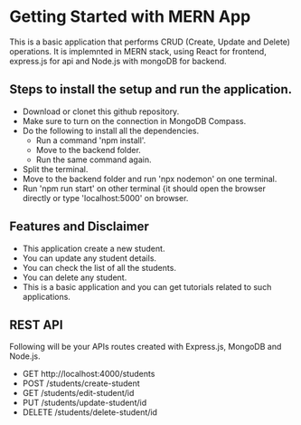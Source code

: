 # Getting Started with MERN App
This is a basic application that performs CRUD (Create, Update and Delete) operations. It is implemnted in MERN stack, using React for frontend, express.js for api and Node.js with mongoDB for backend.

## Steps to install the setup and run the application.
- Download or clonet this github repository.
- Make sure to turn on the connection in MongoDB Compass.
- Do the following to install all the dependencies.
    - Run a command 'npm install'.
    - Move to the backend folder.
    - Run the same command again.
- Split the terminal.
- Move to the backend folder and run 'npx nodemon' on one terminal.
- Run 'npm run start' on other terminal {it should open the browser directly or type 'localhost:5000' on browser.

## Features and Disclaimer
- This application create a new student.
- You can update any student details.
- You can check the list of all the students.
- You can delete any student.
- This is a basic application and you can get tutorials related to such applications.

## REST API
Following will be your APIs routes created with Express.js, MongoDB and Node.js.
- GET	http://localhost:4000/students
- POST	/students/create-student
- GET	/students/edit-student/id
- PUT	/students/update-student/id
- DELETE	/students/delete-student/id

